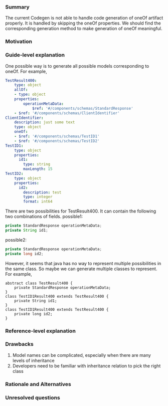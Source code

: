 ### Summary
The current Codegen is not able to handle code generation of oneOf artifact properly. It is handled by skipping the oneOf properties. We should find the corresponding generation method to make generation of oneOf meaningful.

### Motivation


### Guide-level explanation
One possible way is to generate all possible models corresponding to oneOf. For example,
```yaml
TestResult400:
    type: object
    allOf:
    - type: object
    properties:
        operationMetaData:
            $ref: '#/components/schemas/StandardResponse'
    - $ref: '#/components/schemas/ClientIdentifier'
ClientIdentifier:
    description: just some text
    type: object
    oneOf:
    - $ref: '#/components/schemas/TestID1'
    - $ref: '#/components/schemas/TestID2'
TestID1:
    type: object
    properties:
      id1:
        type: string
        maxLength: 15
TestID2:
    type: object
    properties:
      id2:
        description: test
        type: integer
        format: int64
```
There are two possibilities for TestResult400. It can contain the following two combinations of fields.
possible1:
```java
private StandardResponse operationMetaData;
private String id1;
```
possible2:
```java
private StandardResponse operationMetaData;
private long id2;
```

However, it seems that java has no way to represent multiple possibilities in the same class. So maybe we can generate multiple classes to represent. For example,
```
abstract class TestResult400 {
    private StandardResponse operationMetaData;
}
class TestID1Result400 extends TestResult400 {
    private String id1;
}
class TestID1Result400 extends TestResult400 {
    private long id2;
}
```
### Reference-level explanation


### Drawbacks
1. Model names can be complicated, especially when there are many levels of inheritance
2. Developers need to be familiar with inheritance relation to pick the right class

### Rationale and Alternatives


### Unresolved questions